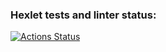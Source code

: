 ### Hexlet tests and linter status:
[![Actions Status](https://github.com/Keyaru001/frontend-project-44/workflows/hexlet-check/badge.svg)](https://github.com/Keyaru001/frontend-project-44/actions)